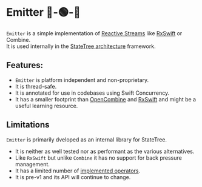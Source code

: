 # Emitter 🔴-🟢-🔵

`Emitter` is a simple implementation of [Reactive Streams](http://www.reactive-streams.org/) like [RxSwift](https://github.com/ReactiveX/RxSwift) or Combine.  
It is used internally in the [StateTree architecture](https://github.com/GoodHatsLLC/StateTree) framework.

## Features:
* `Emitter` is platform independent and non-proprietary.
* It is thread-safe.
* It is annotated for use in codebases using Swift Concurrency.
* It has a smaller footprint than [OpenCombine](https://github.com/OpenCombine/OpenCombine) and [RxSwift](https://github.com/ReactiveX/RxSwift) and might be a useful learning resource.

## Limitations

`Emitter` is primarily dveloped as an internal library for StateTree.
* It is neither as well tested nor as performant as the various alternatives.
* Like `RxSwift` but unlike `Combine` it has no support for back pressure management.
* It has a limited number of [implemented operators](https://github.com/GoodHatsLLC/Emitter/tree/main/Sources/Emitter/Operators).
* It is pre-v1 and its API will continue to change.